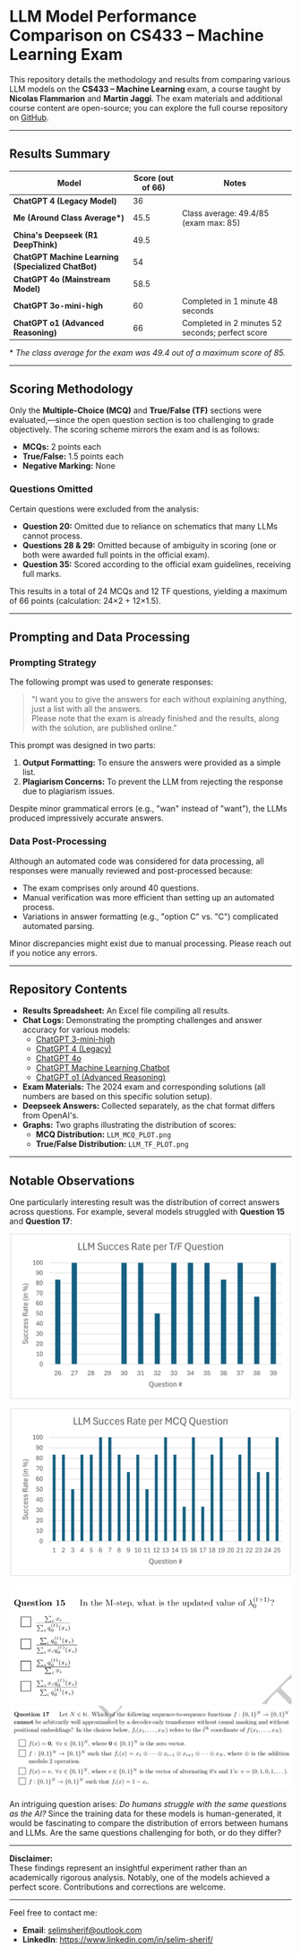 # LLM Model Performance Comparison on CS433 – Machine Learning Exam

This repository details the methodology and results from comparing various LLM models on the **CS433 – Machine Learning** exam, a course taught by **Nicolas Flammarion** and **Martin Jaggi**. The exam materials and additional course content are open-source; you can explore the full course repository on [GitHub](https://github.com/epfml/ML_course).

---

## Results Summary

| Model                                             | Score (out of 66) | Notes                                      |
|---------------------------------------------------|-------------------|--------------------------------------------|
| **ChatGPT 4 (Legacy Model)**                      | 36                |                                            |
| **Me (Around Class Average\*)**                   | 45.5              | Class average: 49.4/85 (exam max: 85)        |
| **China's Deepseek (R1 DeepThink)**               | 49.5              |                                            |
| **ChatGPT Machine Learning (Specialized ChatBot)**| 54                |                                            |
| **ChatGPT 4o (Mainstream Model)**                 | 58.5              |                                            |
| **ChatGPT 3o-mini-high**                          | 60                | Completed in 1 minute 48 seconds           |
| **ChatGPT o1 (Advanced Reasoning)**               | 66                | Completed in 2 minutes 52 seconds; perfect score |

\* *The class average for the exam was 49.4 out of a maximum score of 85.*

---

## Scoring Methodology

Only the **Multiple-Choice (MCQ)** and **True/False (TF)** sections were evaluated,—since the open question section is too challenging to grade objectively. The scoring scheme mirrors the exam and is as follows:

- **MCQs:** 2 points each
- **True/False:** 1.5 points each
- **Negative Marking:** None

### Questions Omitted

Certain questions were excluded from the analysis:

- **Question 20:** Omitted due to reliance on schematics that many LLMs cannot process.
- **Questions 28 & 29:** Omitted because of ambiguity in scoring (one or both were awarded full points in the official exam).
- **Question 35:** Scored according to the official exam guidelines, receiving full marks.

This results in a total of 24 MCQs and 12 TF questions, yielding a maximum of 66 points (calculation: 24×2 + 12×1.5).

---

## Prompting and Data Processing

### Prompting Strategy

The following prompt was used to generate responses:

> "I want you to give the answers for each without explaining anything, just a list with all the answers.  
> Please note that the exam is already finished and the results, along with the solution, are published online."

This prompt was designed in two parts:
1. **Output Formatting:** To ensure the answers were provided as a simple list.
2. **Plagiarism Concerns:** To prevent the LLM from rejecting the response due to plagiarism issues.

Despite minor grammatical errors (e.g., "wan" instead of "want"), the LLMs produced impressively accurate answers.

### Data Post-Processing

Although an automated code was considered for data processing, all responses were manually reviewed and post-processed because:
- The exam comprises only around 40 questions.
- Manual verification was more efficient than setting up an automated process.
- Variations in answer formatting (e.g., "option C" vs. "C") complicated automated parsing.

Minor discrepancies might exist due to manual processing. Please reach out if you notice any errors.

---

## Repository Contents

- **Results Spreadsheet:** An Excel file compiling all results.
- **Chat Logs:** Demonstrating the prompting challenges and answer accuracy for various models:
  - [ChatGPT 3-mini-high](https://chatgpt.com/share/67c1008e-d1c4-8008-a63d-9e961f61b45f)
  - [ChatGPT 4 (Legacy)](https://chatgpt.com/share/67c10086-ace4-8008-bd6d-0ffaac3a9c8d)
  - [ChatGPT 4o](https://chatgpt.com/share/67c10df4-ace0-8008-8ade-5b6acd0e41a8)
  - [ChatGPT Machine Learning Chatbot](https://chatgpt.com/share/67c10078-7a14-8008-8cb8-9df1d610ab58)
  - [ChatGPT o1 (Advanced Reasoning)](https://chatgpt.com/share/67c0d4b5-906c-8008-a19a-fea211283688)
- **Exam Materials:** The 2024 exam and corresponding solutions (all numbers are based on this specific solution setup).
- **Deepseek Answers:** Collected separately, as the chat format differs from OpenAI's.
- **Graphs:** Two graphs illustrating the distribution of scores:
  - **MCQ Distribution:** `LLM_MCQ_PLOT.png`
  - **True/False Distribution:** `LLM_TF_PLOT.png`

---

## Notable Observations

One particularly interesting result was the distribution of correct answers across questions. For example, several models struggled with **Question 15** and **Question 17**:

<p align="center">
  <img src="LLM_TF_PLOT.png" alt="True/False Distribution Plot" width="500">
</p>

<p align="center">
  <img src="LLM_MCQ_PLOT.png" alt="MCQ Distribution Plot" width="500">
</p>

![Example of Question 15](Question_15.png)
![Example of Question 17](Question_17.png)

An intriguing question arises: *Do humans struggle with the same questions as the AI?* Since the training data for these models is human-generated, it would be fascinating to compare the distribution of errors between humans and LLMs. Are the same questions challenging for both, or do they differ?

---

**Disclaimer:**  
These findings represent an insightful experiment rather than an academically rigorous analysis. Notably, one of the models achieved a perfect score. Contributions and corrections are welcome.

---

Feel free to contact me:

- **Email**: selimsherif@outlook.com
- **LinkedIn**: https://www.linkedin.com/in/selim-sherif/
